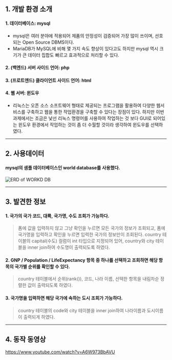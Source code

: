 ## 1. 개발 환경 소개
#### 1. 데이터베이스: mysql
  - mysql은 여러 분야에 적용되어 제품의 안정성이 검증되어 가장 많이 쓰이며, 선호되는 Open Source DBMS이다.
  - MariaDB가 MySQL에 비해 몇 가지 속도 향상이 있다고도 하지만 mysql 역시 크기가 큰 데이터 집합도 빠르고 효과적으로 처리할 수 있다.

#### 2. (백엔드) 서버 사이드 언어: php
#### 3. (프로트엔드) 클라이언트 사이드 언어: html
#### 4. 웹 서버: 윈도우
  - 리눅스는 오픈 소스 소프트웨어 형태로 제공되는 프로그램을 활용하여 다양한 웹서비스를  구축하고 웹을 통한 작업환경을 구축할 수 있다는 장점이 있다. 하지만 이번 과제에서는 조금은  낯선 리눅스 명령어를 사용하여 작업하는 것 보다 GUI로 되어있는 윈도우 환경에서 작업하는 것이 좀 더 수월할 것이라 생각하여 윈도우를 선택하였다.

***

## 2. 사용데이터
#### mysql의 샘플 데이터베이스인 world database를 사용했다.
![ERD of WORKD DB](http://4.bp.blogspot.com/-BUJLojNo4ik/UNIqWTKGwHI/AAAAAAAAAAY/DA4YD6EGJh4/s1600/world_erd.png)

***

## 3. 발견한 정보
#### 1. 국가의 국가 코드, 대륙, 국가명, 수도 조회가 가능하다. 
> 폼에 값을 입력하지 않고 그냥 확인을 누르면 모든 국가의 정보가 조회되고, 폼에 국가명을 입력하고 확인을 누르면 입력한 국가의 정보만이 조회된다. country 테이블의 capital(수도) 컬럼이 int 타입으로 지정되어 있어, country와 city 테이블을 inner join하여 수도명이 출력되도록 하였다.

#### 2. GNP / Population / LifeExpectancy 항목 중 하나를 선택하고 조회하면 해당 항목의 국가별 순위를 확인할 수 있다. 
> country 테이블에서 순위(rank()), 코드, 나라 이름, 선택한 항목을 내림차순 정렬한 값이 출력되도록 하였다.

#### 3. 국가명을 입력하면 해당 국가에 속하는 도시 조회가 가능하다. 
> country 테이블의 code와 city 테이블을 inner join하여 나라이름과 도시이름이 출력되게 하였다.

***

## 4. 동작 동영상
<https://www.youtube.com/watch?v=A6W973BbAVU>
